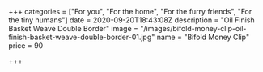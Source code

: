 +++
categories = ["For you", "For the home", "For the furry friends", "For the tiny humans"]
date = 2020-09-20T18:43:08Z
description = "Oil Finish Basket Weave Double Border"
image = "/images/bifold-money-clip-oil-finish-basket-weave-double-border-01.jpg"
name = "Bifold Money Clip"
price = 90

+++
